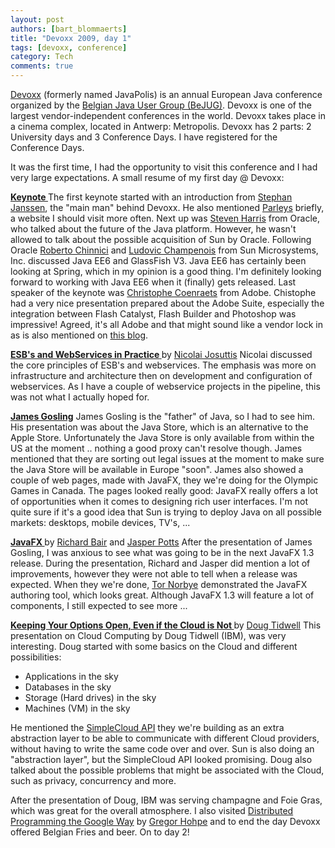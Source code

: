 ```yaml
---
layout: post
authors: [bart_blommaerts]
title: "Devoxx 2009, day 1"
tags: [devoxx, conference]
category: Tech
comments: true
---
```


<a title="Devoxx" href="http://www.devoxx.be/" target="_blank">Devoxx</a> (formerly named JavaPolis) is an annual European Java conference organized by the <a title="BeJUG" href="http://www.bejug.org" target="_blank">Belgian Java User Group (BeJUG)</a>. Devoxx is one of the largest vendor-independent conferences in the world. Devoxx takes place in a cinema complex, located in Antwerp: Metropolis. Devoxx has 2 parts: 2 University days and 3 Conference Days. I have registered for the Conference Days.

It was the first time, I had the opportunity to visit this conference and I had very large expectations. A small resume of my first day @ Devoxx:

<span style="text-decoration: underline;"><strong>Keynote
</strong></span>The first keynote started with an introduction from <a title="Stephan Janssen" href="http://www.devoxx.be/display/DV09/Stephan+Janssen" target="_blank">Stephan Janssen</a>, the "main man" behind Devoxx. He also mentioned <a title="Parleys" href="http://www.parleys.com" target="_blank">Parleys</a> briefly, a website I should visit more often. Next up was <a title="Steven Harris" href="http://www.devoxx.be/display/DV09/Steven+Harris" target="_blank">Steven Harris</a> from Oracle, who talked about the future of the Java platform. However, he wasn't allowed to talk about the possible acquisition of Sun by Oracle. Following Oracle <a title="Roberto Chinnici" href="http://www.devoxx.be/display/DV09/Roberto+Chinnici" target="_blank">Roberto Chinnici</a> and <a title="Ludovic Champenois" href="http://www.devoxx.be/display/DV09/Ludovic+Champenois" target="_blank">Ludovic Champenois</a> from Sun Microsystems, Inc. discussed Java EE6 and GlassFish V3. Java EE6 has certainly been looking at Spring, which in my opinion is a good thing. I'm definitely looking forward to working with Java EE6 when it (finally) gets released. Last speaker of the keynote was <a title="Christophe Coenraets" href="http://www.devoxx.be/display/DV09/Christophe+Coenraets" target="_blank">Christophe Coenraets</a> from Adobe. Chistophe had a very nice presentation prepared about the Adobe Suite, especially the integration between Flash Catalyst, Flash Builder and Photoshop was impressive! Agreed, it's all Adobe and that might sound like a vendor lock in as is also mentioned on <a title="AIOOBE" href="http://arrayindexoutofboundsexception.skynetblogs.be/" target="_blank">this blog</a>.

<span style="text-decoration: underline;"><strong><a title="ESB's and WebServices in Practice" href="http://www.devoxx.be/display/DV09/ESB%27s+and+WebServices+in+Practice" target="_blank">ESB's and WebServices in Practice</a>
</strong></span>by <a title="Nicolai Josuttis" href="http://www.devoxx.be/display/DV09/Nicolai+Josuttis" target="_blank">Nicolai Josuttis</a>
Nicolai discussed the core principles of ESB's and webservices. The emphasis was more on infrastructure and architecture then on development and configuration of webservices. As I have a couple of webservice projects in the pipeline, this was not what I actually hoped for.

<span style="text-decoration: underline;"><strong><a title="James Gosling" href="http://www.devoxx.be/display/DV09/James+Gosling" target="_blank">James Gosling</a></strong></span>
James Gosling is the "father" of Java, so I had to see him. His presentation was about the Java Store, which is an alternative to the Apple Store. Unfortunately the Java Store is only available from within the US at the moment .. nothing a good proxy can't resolve though. James mentioned that they are sorting out legal issues at the moment to make sure the Java Store will be available in Europe "soon". James also showed a couple of web pages, made with JavaFX, they we're doing for the Olympic Games in Canada. The pages looked really good: JavaFX really offers a lot of opportunities when it comes to designing rich user interfaces. I'm not quite sure if it's a good idea that Sun is trying to deploy Java on all possible markets: desktops, mobile devices, TV's, ...

<span style="text-decoration: underline;"><strong><a title="JavaFX" href="http://www.devoxx.be/display/DV09/JavaFX" target="_blank">JavaFX </a>
</strong></span>by <a title="Richard Bair" href="http://www.devoxx.be/display/DV09/Richard+Bair" target="_blank">Richard Bair</a> and <a title="Jasper Potts" href="http://www.devoxx.be/display/DV09/Jasper+Potts" target="_blank">Jasper Potts</a>
After the presentation of James Gosling, I was anxious to see what was going to be in the next JavaFX 1.3 release. During the presentation, Richard and Jasper did mention a lot of improvements, however they were not able to tell when a release was expected. When they we're done, <a title="Tor" href="http://blogs.sun.com/tor/" target="_blank">Tor Norbye</a> demonstrated the JavaFX authoring tool, which looks great. Although JavaFX 1.3 will feature a lot of components, I still expected to see more ...

<span style="text-decoration: underline;"><strong><a title="Keeping Your Options Open, Even if the Cloud is Not" href="http://www.devoxx.be/display/DV09/Keeping+Your+Options+Open%2C+Even+if+the+Cloud+is+Not" target="_blank">Keeping Your Options Open, Even if the Cloud is Not</a>
</strong></span>by <a title="Doug Tidwell" href="http://www.devoxx.be/display/DV09/Doug+Tidwell" target="_blank">Doug Tidwell</a>
This presentation on Cloud Computing by Doug Tidwell (IBM), was very interesting. Doug started with some basics on the Cloud and different possibilities:
<ul>
	<li>Applications in the sky</li>
	<li>Databases in the sky</li>
	<li>Storage (Hard drives) in the sky</li>
	<li>Machines (VM) in the sky</li>
</ul>
He mentioned the <a title="Cloud" href="http://www.ibm.com/developerworks/podcast/dwi/cm-int101609-tidwell.html" target="_blank">SimpleCloud API</a> they we're building as an extra abstraction layer to be able to communicate with different Cloud providers, without having to write the same code over and over. Sun is also doing an "abstraction layer", but the SimpleCloud API looked promising. Doug also talked about the possible problems that might be associated with the Cloud, such as privacy, concurrency and more.

After the presentation of Doug, IBM was serving champagne and Foie Gras, which was great for the overall atmosphere. I also visited <a title="Distributed Programming the Google Way" href="http://www.devoxx.be/display/DV09/Distributed+Programming+the+Google+Way" target="_blank">Distributed Programming the Google Way</a> by <a title="Gregor Hohpe" href="http://www.devoxx.be/display/DV09/Gregor+Hohpe" target="_blank">Gregor Hohpe</a> and to end the day Devoxx offered Belgian Fries and beer. On to day 2!